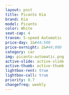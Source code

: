```yaml
---
layout: post
title: Picanto Kia
brand: Kia
model: Picanto
color: White
seat-cap: 4
transm: 5-speed Automatic
price-day: 1&#44;500
price-ovrnight: 2&#44;000
category: car
img: picanto-automatic.png
active-slide: active-slide
active-thumb: active-thumb
lightbox-rent: true
lightbox-call: true
priority: 0.7
changefreq: weekly
---
```

